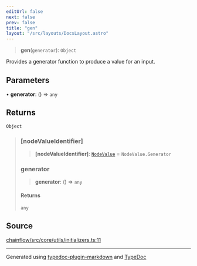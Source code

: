 ```yaml
---
editUrl: false
next: false
prev: false
title: "gen"
layout: "/src/layouts/DocsLayout.astro"
---
```


> **gen**(`generator`): `Object`

Provides a generator function to produce a value for an input.

## Parameters

• **generator**: () => `any`

## Returns

`Object`

> ### [nodeValueIdentifier]
>
> > **[nodeValueIdentifier]**: [`NodeValue`](/api/core/inputnode/enumerations/nodevalue/) = `NodeValue.Generator`
>
> ### generator
>
> > **generator**: () => `any`
>
> #### Returns
>
> `any`
>

## Source

[chainflow/src/core/utils/initializers.ts:11](https://github.com/edwinlzs/chainflow/blob/99ff659/src/core/utils/initializers.ts#L11)

***

Generated using [typedoc-plugin-markdown](https://www.npmjs.com/package/typedoc-plugin-markdown) and [TypeDoc](https://typedoc.org/)
